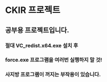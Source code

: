# CKIR 프로젝트
## 공부용 프로젝트입니다.
### 절대 VC_redist.x64.exe 설치 후
### force.exe 프로그램을 여러번 실행하지 말 것!
### 사지방 프로그램이 꺼지는 부작용이 있습니다.

